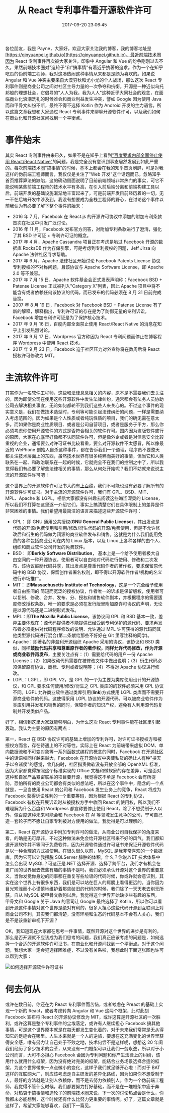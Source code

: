﻿---
abbrlink: 1166840790
categories:
- 生活感悟
date: 2017-09-20 23:06:45
description: Payne在其博客中讨论了React专利事件引发的开源软件许可和商业化之间的平衡问题。他回顾了React专利事件的发展历程，指出了主流开源软件许可证（如GPL、BSD、MIT、MPL、Apache和LGPL）的特点。他认为React专利事件受到关注的原因在于专利许可的不对等性和对开源社区的负面影响。最终，Facebook宣布将React的开源协议修改为MIT，引发了社区的一次胜利。Payne鼓励人们在选择开源软件许可证时找到商业化和开源之间的平衡点，并强调了技术的不断变化和努力打好基础的重要性。
slug: 1166840790
tags:
- 前端
- React
- 开源
title: 从 React 专利事件看开源软件许可
---

各位朋友，我是 Payne，大家好，欢迎大家关注我的博客，我的博客地址是[https://qinyuanpei.github.io](https://qinyuanpei.github.io)。最近前端技术圈因为 React 专利事件再次被大家关注，印象中 Angular 和 Vue 的纷争刚刚过去不久，果然前端技术圈对"造轮子"和"搞事情"有着近乎执著的追求。作为一个在知乎吃瓜的伪前端工程师，我对这凑热闹这种事情从来都是是颇为喜欢的。如果说 Angular 和 Vue 冲突主要来自大漠穷秋和尤小尤的个人战场，那么这次 React 专利事件则是商业公司之间对社区主导力量的一次争夺和抗衡。开源是一种近似乌托邦般的理想社会，它倡导的"人人为我，我为人人"这种近乎大同社会的观念，在面临商业化浪潮洗礼的时候难会和商业利益发生冲突，譬如 Google 因为使用 Java 而和甲骨文纠纷不断，最终不得不选择 Kotlin 作为 Android 开发的主力语言。所以这篇文章我想和大家通过 React 专利事件来聊聊开源软件许可，以及我们如何在商业化和开源社区间找到一个平衡点。

# 事件始末
其实 React 专利事件由来已久，如果不是在知乎上看到["百度要求内部全面停止使用 React/React Native"](.)的问题，我是完全没有意识到事态居然发展到如此严重的。每次前端技术圈"搞事情"的时候，基本上都会在我的知乎首页刷屏，可是对我这样的伪前端工程师而言，我仅仅是关注了"Web 开发"这个话题而已。忽略知乎首页推荐算法的缺陷，这的确动侧面说明了目前前端领域非常热门的事实，可它不能说明某些前端工程师的技术水平有多高，在引入前后端分离和前端构建工具以后，前端开发的基础设施渐渐地丰富起来了，可是前端开发目前经历着的一切，无一不在后端开发中涉及到，我没有想要成为全栈工程师的野心，在讨论这个事件以前我认为有必要了解下整个事件的始末：

* 2016 年 7 月，Facebook 在 React.js 的开源许可协议中添加的附加专利条款首次在社区中引发广泛讨论。
* 2016 年 11 月，Facebook 发布官方问答，对附加专利条款进行了澄清，强化了其 BSD 许可证 + 专利许可证的概念。
* 2017 年 4 月，Apache Cassandra 项目正在考虑是哟过 Facebook 开源的数据库 RocksDB 作为存储引擎，可是考虑到专利授权的问题，Jeff Jirsa 向 Apache 法律社区寻求帮助。
* 2017 年 6 月，Apache 法律社区开始讨论 Facebook Patents License 协议专利授权的不对称问题，且该协议与 Apache Software License，即 Apache 2.0 等不兼容。
* 2017 年 7 月 15 日，Apache 软件基金会正式发表声明称：Facebook BSD + Patense License 正式被列入"Category X"列表，因此 Apache 项目中将不能含有或者依赖任何该协议的代码，而已发布的代码必须在 8 月 31 日前完成替换。
* 2007 年 8 月 19 日，Facebook 对 Facebook BSD + Patense License 有了新的解释，解释指出，专利许可证的存在是为了防御无量的专利诉讼，Facebook 增加专利许可证是为了保护核心技术。
* 2017 年 9 月 16 日，百度内部全面禁止使用 React/React Native 的消息在知乎上引发热烈讨论。
* 2017 年 9 月 17 日，Wordpress 官方称因为 React 专利问题而停止在博客程序 Wordpress 中使用 React 技术。
* 2017 年 9 月 23 日，Facebook 迫于社区压力对外宣称将在数周后将 React 授权许可修改为 MIT。

# 主流软件许可
其实作为一名软件工程师，这些和法律息息相关的内容，原本是不需要我们去关注的，因为即使公司在使用这些开源软件中发生法律纠纷，通常都会有法务人员协助公司去解决相关事宜，无论如何都轮不到我们这些人来关心的。不过这个事件的现实意义是，我们在做技术选型时，专利等可能引起法律纠纷的问题，一样是需要纳入考虑范围的。因为如果是个人性质或者纯玩性质的项目，我们的确无需在意太多。而如果你是商业性质项目、或者是公司自营项目，或者是服务于甲方，那么你必须考虑你使用开源软件的方式是否符合相关的软件许可。国内因为盗版软件盛行的原因，大家在心底里好像都不认同软件许可，但是像外企或者是对信息安全比较重视的企业，通常要么对许可证书比较看重，要么对开源软件不太感冒，所以像最近的 WePhone 创始人自杀这种事件，都在告诉我们一个道理，程序员不要整天都关注技术层面上的东西，虽然技术世界有很多纯粹而美好的事情，但当它和人类联系在一起、和政治联系在一起的时候，它就完全不在我们的控制之中了，所以我觉得我们有必要了解些法律相关的事情，那么从何处开始呢？我们不妨就来说说主流的开源软件许可吧！

这个世界上的开源软件许可证书大约有[上百种](http://www.gnu.org/licenses/license-list.html)，我们不可能也没有必要了解所有的开源软件许可证书。对于主流的开源软件许可，我们有 GPL、BSD、MIT、MPL、Apache 和 LGPL，相信大家都没有兴趣去阅读这些晦涩深奥的 License，所以我们不打算在这里逐一介绍它们，事实上搞清楚它们在具体限制上的差异是件非常困难的事情。我们希望用最简洁的语言来描述这些开源软件许可：

* GPL： 即 GNU 通用公共授权(**GNU General Public License**)，其出发点是代码的开源/免费使用和引用/修改/衍生代码的开源/免费使用，但是不允许修改后和衍生的代码做为闭源的商业软件发布和销售。这就是为什么我们能用免费的各种包括商业公司在内的 Linux 版本，以及 Linux 上各种各样的由个人、组织和商业软件公司开发的免费软件。
* BSD： 即**Berkly Software Distribution**， 基本上是一个给予使用者极大自由空间的一种开源协议，使用者可以自由地对代码进行使用、修改和二次发布，该协议鼓励代码共享，其出发点是尊重代码作者的著作权，要求保留原代码中的 BSD 协议，保留创作者署名权利，即不得以开源软件作者/机构的名义进行市场推广。
* MIT： 即**Massachusetts Institute of Technology**，这是一个完全给予使用者自由空间的 简短而宽泛的授权协议，作者唯一的诉求是保留版权，使用者可以复制、修改、合并、发布、分、授权和销售软件副本，并根据程序的需要适度修改授权条款，唯一的要求是必须在发行版里附加原许可协议的声明，无论是以源代码还是二进制形式发布。
* MPL：即**The Mozilla Public License**，该协议同 GPL 和 BSD 基本一致，差异主要体现在：源代码提供者不能提供已经受到专利保护的源代码、要求再发布者必须提供对代码程序修改的说明、允许通过 MPL 许可获得的源代码同其他类型源代码进行混合(第二条献给那些不好好在 Git 里写注释的同学)。
* Apache：即著名的非盈利开源组织 Apache 采用的协议，该协议和 BSD 类似，同样**鼓励代码共享和尊重原作者的著作权，同样允许代码修改，作为开源或商业软件再发布**，主要关注点有：（1）需要给代码的用户一份 Apache License；（2）如果改动代码需要在被修改文件中做出说明；（3）衍生代码必须保留原有协议、商标、专利或者说明等；（4）不得对 Apache 协议进行修改。
* LGPL：LGPL，即 GPL V2，是 GPL 的一个为主要为类库使用设计的开源协议，和 GPL 要求任何使用/修改/衍生之 GPL 类库的的软件必须采用 GPL 协议不同。LGPL 允许商业软件通过类库引用(**link**)方式使用 LGPL 类库而不需要开源商业软件的代码。这使得采用 LGPL 协议的开源代码，可以被商业软件作为类库引用并发布和销售的同时，保障作者的知识产权，避免有人利用源代码复制并开发类似产品。

好了，相信到这里大家就能够明白，为什么这次 React 专利事件能在社区里引起轰动。我认为主要的原因有两点：

第一，React 在 BSD 协议许可的基础上增加的专利许可，对许可证书授权方和被授权方而言，存在待遇上的不对等性。实际上在 React 为前端带来虚拟 DOM、单向数据流和不可变对象等一系列函数式编程的概念的同时，Facebook 在开源社区中的话语权同样越来越大，Facebook 在开源协议中夹藏私货的确让人有种"挟天子以令诸侯"的感觉，曾几何时，社区指责微软没有开放全部的 OpenXML 标准，因为大家都觉得按照这个标准实现的 Office 文档和微软家的存在差异，可是面对这种和自家产品紧密联系的项目要开源，我觉得这不单是 Facebook 会有所提防，恐怕所有的商业公司都会有类似的想法吧，所以在这个事件中，隐含的一个点就是，一旦当使用 React 的公司和 Facebook 发生业务上的竞争，React 将成为 Facebook 获得诉讼胜利的一个重要筹码，因为根据 React 的专利协议，Facebook 有权在开展诉讼时从被授权方手中收回 React 的使用权，所以我们不难理解为什么百度和 Wordpress 都宣称要停止使用 React，除了不想受制于人以外，像百度这种未来可能会和 Facebook 在 AI 等领域发生竞争的公司，宁可自己造一套轮子而不愿让自家专利被对方使用的做法，我觉得是可以理解的。

第二，React 在开源协议中附加专利许可的做法，从商业公司自我保护的角度来看，的确是无可厚非，不过这种做法未免会给开源社区带来不好的风气。我们都知道开源软件并不等同于免费软件，因为开源软件通过许可证书来保证开源软件代码是以一种合理的方式被使用。在很久很久以前，MySQL 是我非常喜欢的一个数据库，因为它可以让我摆脱 SQLServer 臃肿的体积。什么？你说.NET 技术体系中怎么会出现 MySQL？可这正是.NET 选择开源、选择了跨平台，我们才有机会在更广阔的世界里去做些有趣的事情不是吗，我们必须承认开源对这个世界的重要意义，当你发觉你身边的同事都在重复写些垃圾的代码时候，你或许就会意识到，其实在这个世界上有很多东西，我们是可以站在巨人的肩膀上看得更远的。当你因为目光短浅而小心谨慎地维护着那些破旧的代码的时候，我们除了一天天老去别无所获。自从 MySQL 被甲骨文收购以后，我觉得这个世界开始缺少些有趣的东西，甲骨文和 Google 关于 Java 的官司让 Google 最终选择了 Kotlin，所以你可以看到开源这件事情对这个世界是绝对有利的，很多人担心这些代码开源到互联网上对商业公司不利，其实我们都清楚，没有环境和生态的代码基本不会有人关心，我们是不是该重新审视下开源？

OK，我知道现在大家都在思考一件事情，既然开源对这个世界的进步是有利的，那么是否开源就不应该成为我们思考的问题，我们真正应该考虑的问题是，如何选择一个合适的开源软件许可证书，在商业化和开源间找到一个平衡点。对于这个问题，我想大家一定会犯选择困难症，不过没有关系啦，我想此时下面这张图也许可以帮到大家：

![如何选择开源软件许可证书](/posts/从React专利事件看开源软件许可/how-to-select-license.png)

# 何去何从

或许在数日前，你还在为 React 专利事件而苦恼，或者考虑在 Preact 的基础上实现一个新的 React，或者考虑转向 Angular 和 Vue 这两个框架，此时此刻 Facebook 宣布将 React 的开源协议修改为 MIT，或许这算是开源社区的一次胜利，或许这算是整个专利事件的尘埃落定，或许有人继续担心 Facebook 搞其他事情，可是这个世界原本就是在每天都发生变化着的，对于未来我们常常是无从得知它的足迹会在哪里。人生本来就是一个人的逆旅，要想在这充满变化的世界里获得安全感，唯有努力让自己处于不败之地，技术何尝不是这样呢，想想这 20 年间我们经历了多少技术的变革，从来没有一门框架可以让我们一劳永逸，所以对于小公司而言，大可不必担心 Facebook 会因为专利问题和你产生法律上的纠纷，该用什么就用什么框架，因为没有绝对完美的框架，能结合业务场景选择合适的框架，为这个世界带来一点点微小的变化，这样子我们就足够开心啦！而对于 BAT 这样的互联网大厂，则应该考虑走自主研发的差异化路线，因为如果你不想受制于人，最好的方法就是让别人依赖你，而不是去努力依赖别人。作为一个伪前端工程师，我觉得不管什么时候，我们都要努力打好基础，而不是在一堆框架中疲于奔命，对热衷于搞事情和造轮子的前端技术圈来说，下一次的讨论热点会是什么，你我都未必能想到，这个时候还有什么比努力更重要的事情呢。好了，这篇文章就是这样了，希望大家能够喜欢，我们下一篇见。